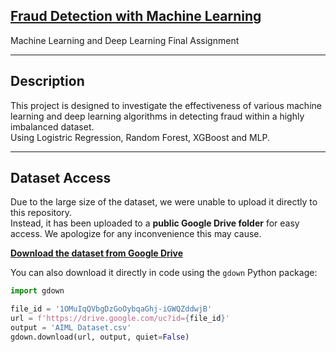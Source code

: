 ## [Fraud Detection with Machine Learning](Machine_Learning_Final_Assignment.ipynb)

Machine Learning and Deep Learning 
Final Assignment

---

## Description

This project is designed to investigate the effectiveness of various machine learning and deep learning algorithms in detecting fraud within a highly imbalanced dataset.  
Using Logistric Regression, Random Forest, XGBoost and MLP.

---

## Dataset Access

Due to the large size of the dataset, we were unable to upload it directly to this repository.  
Instead, it has been uploaded to a **public Google Drive folder** for easy access. We apologize for any inconvenience this may cause.

**[Download the dataset from Google Drive](https://drive.google.com/file/d/1OMuIqQVbgDzGoOybqaGhj-iGWQZddwjB/view?usp=drive_link)**

You can also download it directly in code using the `gdown` Python package:

```python
import gdown

file_id = '1OMuIqQVbgDzGoOybqaGhj-iGWQZddwjB'
url = f'https://drive.google.com/uc?id={file_id}'
output = 'AIML Dataset.csv'
gdown.download(url, output, quiet=False)


```
